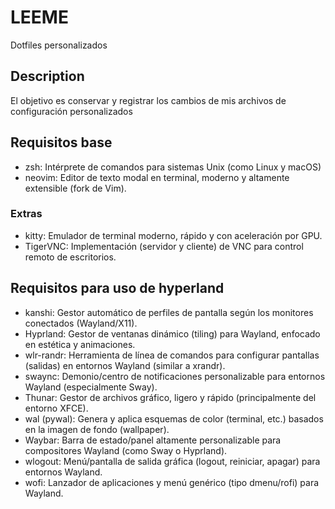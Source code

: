 # LEEME 
Dotfiles personalizados

## Description 
El objetivo es conservar y registrar los cambios de mis archivos de configuración personalizados

## Requisitos base
  - zsh: Intérprete de comandos para sistemas Unix (como Linux y macOS)
  - neovim: Editor de texto modal en terminal, moderno y altamente extensible (fork de Vim).

### Extras
  - kitty: Emulador de terminal moderno, rápido y con aceleración por GPU.
  - TigerVNC: Implementación (servidor y cliente) de VNC para control remoto de escritorios.

## Requisitos para uso de hyperland
  - kanshi: Gestor automático de perfiles de pantalla según los monitores conectados (Wayland/X11).
  - Hyprland: Gestor de ventanas dinámico (tiling) para Wayland, enfocado en estética y animaciones.
  - wlr-randr: Herramienta de línea de comandos para configurar pantallas (salidas) en entornos Wayland (similar a xrandr).
  - swaync: Demonio/centro de notificaciones personalizable para entornos Wayland (especialmente Sway).
  - Thunar: Gestor de archivos gráfico, ligero y rápido (principalmente del entorno XFCE).
  - wal (pywal): Genera y aplica esquemas de color (terminal, etc.) basados en la imagen de fondo (wallpaper).
  - Waybar: Barra de estado/panel altamente personalizable para compositores Wayland (como Sway o Hyprland).
  - wlogout: Menú/pantalla de salida gráfica (logout, reiniciar, apagar) para entornos Wayland.
  - wofi: Lanzador de aplicaciones y menú genérico (tipo dmenu/rofi) para Wayland.
